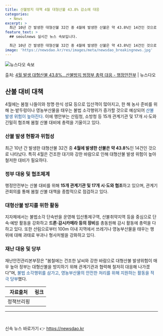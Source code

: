 ```yaml
---
title: 산불방지 대책 4월 대형산불 43.8% 감소에 대응
categories:
  - News
excerpt: >
  최근 10년 간 발생한 대형산불 32건 중 4월에 발생한 산불은 약 43.8%인 14건인 것으로 나타났다. …
feature_text: >
  ## seoulnews 실시간 뉴스 속보입니다.

  최근 10년 간 발생한 대형산불 32건 중 4월에 발생한 산불은 약 43.8%인 14건인 것으로 나타났다. …
image: 'https://newsdao.kr/res/images/meta/newsdao_breakingnews.jpg'
---
```


![뉴스다오 속보](https://newsdao.kr/res/images/meta/newsdao_breakingnews.jpg)

<p>출처: <a href="https://newsdao.kr/3496" rel="dofollow">4월 발생 대형산불 43.8%…산불방지 범정부 총력 대응 - 행정안전부</a> | 뉴스다오</p>

<h2 data-ke-size="size26">산불 대비 대책</h2>
<p data-ke-size="size16">4월에는 봄철 나들이와 청명·한식 성묘 등으로 입산객이 많아지고, 한 해 농사 준비를 위해 논·밭두렁이나 영농부산물을 태우는 불법 소각행위가 증가할 것으로 예상되어 <span style="color: #1a5490;">산불 발생 위험이 높아진다.</span> 이에 행안부는 산림청, 소방청 등 15개 관계기관 및 17개 시·도와 긴밀히 협조해 봄철 산불 대비에 총력을 기울이고 있다.</p>

<h3>산불 발생 현황과 위험성</h3>
<p data-ke-size="size16">최근 10년 간 발생한 대형산불 32건 중 <b>4월에 발생한 산불은 약 43.8%</b>인 14건인 것으로 나타났다. 특히 4월은 건조한 대기와 강한 바람으로 인해 대형산불 발생 위험이 높아 철저한 대비가 필요하다.</p>

<h3>정부 대응 및 협조체계</h3>
<p data-ke-size="size16">행정안전부는 산불 대비를 위해 <b>15개 관계기관 및 17개 시·도와 협조</b>하고 있으며, 관계기관회의를 통해 봄철 산불 대책을 종합적으로 점검하고 있다.</p>

<h3>대형산불 방지를 위한 활동</h3>
<p data-ke-size="size16">지자체에서는 불법소각 단속반을 운영해 입산통제구역, 산불취약지역 등을 중심으로 단속·예방 활동을 강화하고 <b>드론·감시카메라 등의 장비</b>를 총동원해 감시 활동에 총력을 다하고 있다. 또한 산림으로부터 100m 이내 지역에서 쓰레기나 영농부산물을 태우는 행위에 대해 과태료 부과나 형사처벌을 강화하고 있다.</p>

<h3>재난 대응 및 당부</h3>
<p data-ke-size="size16">재난안전관리본부장은 "봄철에는 건조한 날씨와 강한 바람으로 대형산불 발생위험이 매우 높아 정부는 대형산불을 방지하기 위해 관계기관과 협력해 철저히 대응해 나가겠다"며, <span style="color: #1a5490;">불법 소각행위를 삼가고, 영농부산물의 안전한 처리를 위해 지원하는 활동을 적극 당부</span>했다.</p>

<table>
<thead>
<tr>
<th>자료출처</th>
<th>링크</th>
</tr>
</thead>
<tbody>
<tr>
<td>정책브리핑</td>
<td></td>
</tr>
</tbody>
</table>

<hr>

<p data-ke-size="size16">&nbsp;</p> 

신속 뉴스 바로가기 👉 <a href="https://newsdao.kr" rel="dofollow">https://newsdao.kr</a>


